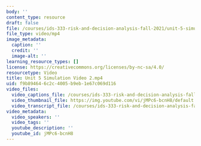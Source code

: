 ```yaml
---
body: ''
content_type: resource
draft: false
file: /courses/ids-333-risk-and-decision-analysis-fall-2021/unit-5-simulation-video-2_360p_16_9.mp4
file_type: video/mp4
image_metadata:
  caption: ''
  credit: ''
  image-alt: ''
learning_resource_types: []
license: https://creativecommons.org/licenses/by-nc-sa/4.0/
resourcetype: Video
title: Unit 5 Simulation Video 2.mp4
uid: f9b89464-6c2c-4005-b9eb-1e67c069d116
video_files:
  video_captions_file: /courses/ids-333-risk-and-decision-analysis-fall-2021/1aAuZ4sUrPyb4eJPqHdK93ytCoopkl1Xu_transcript.webvtt
  video_thumbnail_file: https://img.youtube.com/vi/jMPc6-bcnH8/default.jpg
  video_transcript_file: /courses/ids-333-risk-and-decision-analysis-fall-2021/1aAuZ4sUrPyb4eJPqHdK93ytCoopkl1Xu_transcript.pdf
video_metadata:
  video_speakers: ''
  video_tags: ''
  youtube_description: ''
  youtube_id: jMPc6-bcnH8
---
```

